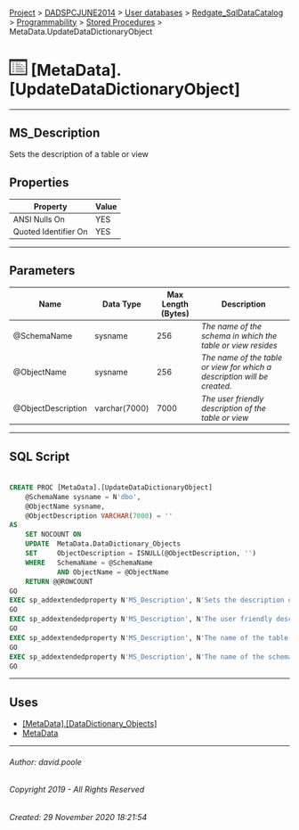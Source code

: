 #### 

[Project](../../../../../readme.md) > [DADSPCJUNE2014](../../../../readme.md) > [User databases](../../../readme.md) > [Redgate_SqlDataCatalog](../../readme.md) > [Programmability](../readme.md) > [Stored Procedures](Stored_Procedures.md) > MetaData.UpdateDataDictionaryObject

# ![Stored Procedures](../../../../../Images/StoredProcedure32.png) [MetaData].[UpdateDataDictionaryObject]

---

## <a name="#description"></a>MS_Description

Sets the description of a table or view

## <a name="#properties"></a>Properties

| Property | Value |
|---|---|
| ANSI Nulls On | YES |
| Quoted Identifier On | YES |


---

## <a name="#parameters"></a>Parameters

| Name | Data Type | Max Length (Bytes) | Description |
|---|---|---|---|
| @SchemaName | sysname | 256 | _The name of the schema in which the table or view resides_ |
| @ObjectName | sysname | 256 | _The name of the table or view for which a description will be created._ |
| @ObjectDescription | varchar(7000) | 7000 | _The user friendly description of the table or view_ |


---

## <a name="#sqlscript"></a>SQL Script

```sql

CREATE PROC [MetaData].[UpdateDataDictionaryObject]
    @SchemaName sysname = N'dbo',
    @ObjectName sysname, 
    @ObjectDescription VARCHAR(7000) = '' 
AS 
    SET NOCOUNT ON
    UPDATE  MetaData.DataDictionary_Objects
    SET     ObjectDescription = ISNULL(@ObjectDescription, '')
    WHERE   SchemaName = @SchemaName
            AND ObjectName = @ObjectName
    RETURN @@ROWCOUNT
GO
EXEC sp_addextendedproperty N'MS_Description', N'Sets the description of a table or view', 'SCHEMA', N'MetaData', 'PROCEDURE', N'UpdateDataDictionaryObject', NULL, NULL
GO
EXEC sp_addextendedproperty N'MS_Description', N'The user friendly description of the table or view', 'SCHEMA', N'MetaData', 'PROCEDURE', N'UpdateDataDictionaryObject', 'PARAMETER', N'@ObjectDescription'
GO
EXEC sp_addextendedproperty N'MS_Description', N'The name of the table or view for which a description will be created.', 'SCHEMA', N'MetaData', 'PROCEDURE', N'UpdateDataDictionaryObject', 'PARAMETER', N'@ObjectName'
GO
EXEC sp_addextendedproperty N'MS_Description', N'The name of the schema in which the table or view resides', 'SCHEMA', N'MetaData', 'PROCEDURE', N'UpdateDataDictionaryObject', 'PARAMETER', N'@SchemaName'
GO

```


---

## <a name="#uses"></a>Uses

* [[MetaData].[DataDictionary_Objects]](../../Tables/DataDictionary_Objects.md)
* [MetaData](../../Security/Schemas/MetaData.md)


---

###### Author:  david.poole

###### Copyright 2019 - All Rights Reserved

###### Created: 29 November 2020 18:21:54


